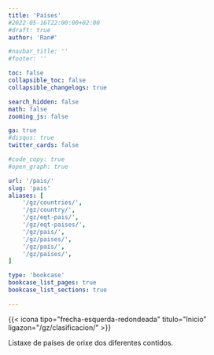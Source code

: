 ```yaml
---
title: 'Países'
#2022-05-16T22:00:00+02:00
#draft: true
author: 'Ran#'

#navbar_title: ''
#footer: ''

toc: false
collapsible_toc: false
collapsible_changelogs: true

search_hidden: false
math: false
zooming_js: false

ga: true
#disqus: true
twitter_cards: false

#code_copy: true
#open_graph: true

url: '/pais/'
slug: 'pais'
aliases: [
    '/gz/countries/',
    '/gz/country/',
    '/gz/eqt-pais/',
    '/gz/eqt-paises/',
    '/gz/pais/',
    '/gz/paises/',
    '/gz/país/',
    '/gz/países/',
]

type: 'bookcase'
bookcase_list_pages: true
bookcase_list_sections: true

---
```


{{< icona tipo="frecha-esquerda-redondeada" titulo="Inicio" ligazon="/gz/clasificacion/" >}}

Listaxe de países de orixe dos diferentes contidos.
